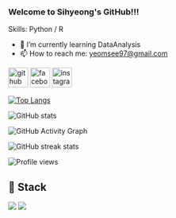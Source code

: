 ### Welcome to Sihyeong's GitHub!!!

Skills: Python / R

- 🌱 I’m currently learning DataAnalysis 
- 📫 How to reach me: yeomsee97@gmail.com 


[<img src='https://cdn.jsdelivr.net/npm/simple-icons@3.0.1/icons/github.svg' alt='github' height='40'>](https://github.com/yeomsee)  [<img src='https://cdn.jsdelivr.net/npm/simple-icons@3.0.1/icons/facebook.svg' alt='facebook' height='40'>](https://www.facebook.com/염시형)  [<img src='https://cdn.jsdelivr.net/npm/simple-icons@3.0.1/icons/instagram.svg' alt='instagram' height='40'>](https://www.instagram.com/yeom.__.see/)  

[![Top Langs](https://github-readme-stats.vercel.app/api/top-langs/?username=yeomsee)](https://github.com/anuraghazra/github-readme-stats)

![GitHub stats](https://github-readme-stats.vercel.app/api?username=yeomsee&show_icons=true)  

![GitHub Activity Graph](https://activity-graph.herokuapp.com/graph?username=yeomsee)  

![GitHub streak stats](https://streak-stats.demolab.com/?user=yeomsee)  

![Profile views](https://gpvc.arturio.dev/yeomsee)  

## :pushpin: Stack
<img src="https://img.shields.io/badge/Python-3776AB?style=for-the-badge&logo=Python&logoColor=white">
<img src="https://img.shields.io/badge/R-276DC3?style=for-the-badge&logo=R&logoColor=white">

